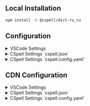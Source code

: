 
## Local Installation

```sh
npm install -D @cspell/dict-ru_ru
```


## Configuration

<details>
<summary>VSCode Settings</summary>

Add the following to your VSCode settings:

**`.vscode/settings.json`**

```jsonc
{
  "cSpell.import": [
    "@cspell/dict-ru_ru/cspell-ext.json"
  ],
  "cSpell.language": "ru, ru-ru"
}
```

</details>

<details>
<summary>CSpell Settings `cspell.json`</summary>

**`cspell.json`**

```jsonc
{
  "import": [
    "@cspell/dict-ru_ru/cspell-ext.json"
  ],
  "language": "ru, ru-ru"
}
```

</details>

<details>
<summary>CSpell Settings `cspell.config.yaml`</summary>

**`cspell.config.yaml`**

```yaml
import:
  - "@cspell/dict-ru_ru/cspell-ext.json"
language: ru, ru-ru
```

</details>



## CDN Configuration

<details>
<summary>VSCode Settings</summary>

Add the following to your VSCode settings:

**`.vscode/settings.json`**

```jsonc
{
  "cSpell.import": [
    "https://cdn.jsdelivr.net/npm/@cspell/dict-ru_ru@latest/cspell-ext.json/cspell-ext.json"
  ],
  "cSpell.language": "ru, ru-ru"
}
```

</details>

<details>
<summary>CSpell Settings `cspell.json`</summary>

**`cspell.json`**

```jsonc
{
  "import": [
    "https://cdn.jsdelivr.net/npm/@cspell/dict-ru_ru@latest/cspell-ext.json/cspell-ext.json"
  ],
  "language": "ru, ru-ru"
}
```

</details>

<details>
<summary>CSpell Settings `cspell.config.yaml`</summary>

**`cspell.config.yaml`**

```yaml
import:
  - https://cdn.jsdelivr.net/npm/@cspell/dict-ru_ru@latest/cspell-ext.json/cspell-ext.json
language: ru, ru-ru
```

</details>


